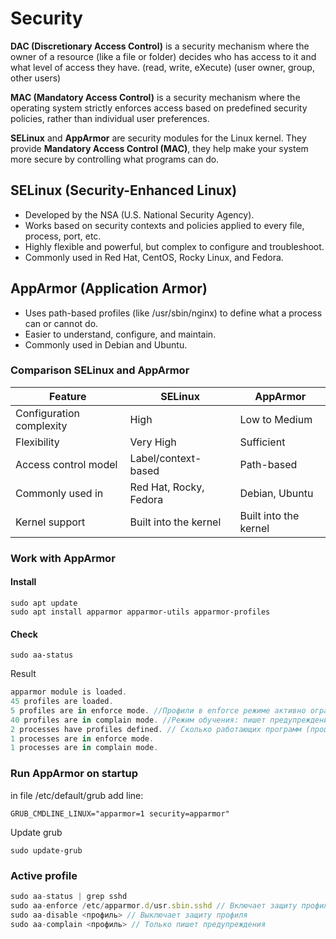 # Security
**DAC (Discretionary Access Control)** is a security mechanism where the owner of a resource (like a file or folder) decides who has access to it and what level of access they have.
(read, write, eXecute)
(user owner, group, other users)

**MAC (Mandatory Access Control)** is a security mechanism where the operating system strictly enforces access based on predefined security policies, rather than individual user preferences.


**SELinux** and **AppArmor** are security modules for the Linux kernel. They provide **Mandatory Access Control (MAC)**, they help make your system more secure by controlling what programs can do.

## SELinux (Security-Enhanced Linux)

* Developed by the NSA (U.S. National Security Agency).
* Works based on security contexts and policies applied to every file, process, port, etc.
* Highly flexible and powerful, but complex to configure and troubleshoot.
* Commonly used in Red Hat, CentOS, Rocky Linux, and Fedora.

## AppArmor (Application Armor)

* Uses path-based profiles (like /usr/sbin/nginx) to define what a process can or cannot do.
* Easier to understand, configure, and maintain.
* Commonly used in Debian and Ubuntu.


### Comparison SELinux and AppArmor
| Feature                  | SELinux                | AppArmor              |
| ------------------------ | ---------------------- | --------------------- |
| Configuration complexity | High                   | Low to Medium         |
| Flexibility              | Very High              | Sufficient            |
| Access control model     | Label/context-based    | Path-based            |
| Commonly used in         | Red Hat, Rocky, Fedora | Debian, Ubuntu        |
| Kernel support           | Built into the kernel  | Built into the kernel |


### Work with AppArmor

#### Install
```
sudo apt update
sudo apt install apparmor apparmor-utils apparmor-profiles
```

#### Check
```
sudo aa-status
```

Result
```JavaScript
apparmor module is loaded.
45 profiles are loaded.
5 profiles are in enforce mode. //Профили в enforce режиме активно ограничивают работу программ.
40 profiles are in complain mode. //Режим обучения: пишет предупреждения
2 processes have profiles defined. // Сколько работающих программ (процессов) сейчас используют AppArmor.
1 processes are in enforce mode.
1 processes are in complain mode.
```


### Run AppArmor on startup
in file /etc/default/grub   add line:
```
GRUB_CMDLINE_LINUX="apparmor=1 security=apparmor"
```

Update grub
```
sudo update-grub
```

### Active profile
```JavaScript
sudo aa-status | grep sshd
sudo aa-enforce /etc/apparmor.d/usr.sbin.sshd // Включает защиту профиля
sudo aa-disable <профиль> // Выключает защиту профиля
sudo aa-complain <профиль> // Только пишет предупреждения
```
